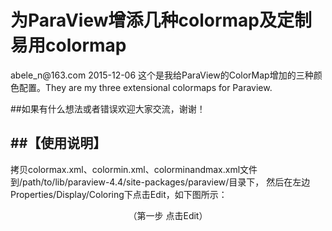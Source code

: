<h1 align="ceter">为ParaView增添几种colormap及定制易用colormap</h1>
abele_n@163.com
2015-12-06
这个是我给ParaView的ColorMap增加的三种颜色配置。They are my three extensional colormaps for Paraview.

##如果有什么想法或者错误欢迎大家交流，谢谢！


##【使用说明】
----
拷贝colormax.xml、colormin.xml、colorminandmax.xml文件到/path/to/lib/paraview-4.4/site-packages/paraview/目录下，
然后在左边Properties/Display/Coloring下点击Edit，如下图所示：
<div align="center">
<img src="https://github.com/weiminghu07/colormap/blob/master/pics/1.png" alt=""/><br />
（第一步 点击Edit）
</div>
